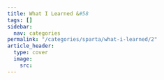 ```yaml
---
title: What I Learned &#58
tags: []
sidebar:
  nav: categories
permalink: "/categories/sparta/what-i-learned/2"
article_header:
  type: cover
  image:
    src:
---
```

